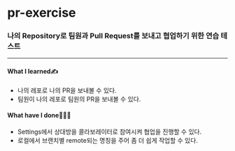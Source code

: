 # pr-exercise
### 나의 Repository로 팀원과 Pull Request를 보내고 협업하기 위한 연습 테스트
***
#### What I learned✍️
- 나의 레포로 나의 PR을 보내볼 수 있다.
- 팀원이 나의 레포로 팀원의 PR을 보내볼 수 있다.

#### What have I done🧑🏻‍💻
- Settings에서 상대방을 콜라보레이터로 참여시켜 협업을 진행할 수 있다.
- 로컬에서 브랜치별 remote되는 명칭을 주어 좀 더 쉽게 작업할 수 있다.
